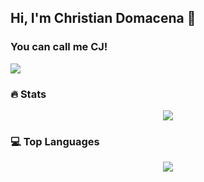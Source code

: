 ## Hi, I'm Christian Domacena 👋

### You can call me CJ!  
![](https://komarev.com/ghpvc/?username=cjdomacena)
### 🔥 Stats

  <p align="center">
    <img align="center" src="https://github-readme-stats.vercel.app/api?username=cjdomacena&count_private=true&show_icons=true&theme=dracula">
  </p>
  
### 💻 Top Languages
  <p align="center">
    <img src="https://github-readme-stats.vercel.app/api/top-langs/?username=cjdomacena&compact"
  </p>
